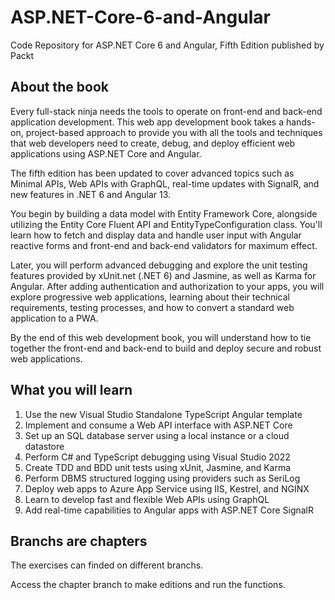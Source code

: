 # ASP.NET-Core-6-and-Angular
Code Repository for ASP.NET Core 6 and Angular, Fifth Edition published by Packt

## About the book 

Every full-stack ninja needs the tools to operate on front-end and back-end application development. This web app development book takes a hands-on, project-based approach to provide you with all the tools and techniques that web developers need to create, debug, and deploy efficient web applications using ASP.NET Core and Angular.

The fifth edition has been updated to cover advanced topics such as Minimal APIs, Web APIs with GraphQL, real-time updates with SignalR, and new features in .NET 6 and Angular 13.

You begin by building a data model with Entity Framework Core, alongside utilizing the Entity Core Fluent API and EntityTypeConfiguration class. You'll learn how to fetch and display data and handle user input with Angular reactive forms and front-end and back-end validators for maximum effect.

Later, you will perform advanced debugging and explore the unit testing features provided by xUnit.net (.NET 6) and Jasmine, as well as Karma for Angular. After adding authentication and authorization to your apps, you will explore progressive web applications, learning about their technical requirements, testing processes, and how to convert a standard web application to a PWA.

By the end of this web development book, you will understand how to tie together the front-end and back-end to build and deploy secure and robust web applications.

## What you will learn
1. Use the new Visual Studio Standalone TypeScript Angular template  
2. Implement and consume a Web API interface with ASP.NET Core
3. Set up an SQL database server using a local instance or a cloud datastore
4. Perform C# and TypeScript debugging using Visual Studio 2022
5. Create TDD and BDD unit tests using xUnit, Jasmine, and Karma
6. Perform DBMS structured logging using providers such as SeriLog
7. Deploy web apps to Azure App Service using IIS, Kestrel, and NGINX
8. Learn to develop fast and flexible Web APIs using GraphQL
9. Add real-time capabilities to Angular apps with ASP.NET Core SignalR

## Branchs are chapters
The exercises can finded on different branchs.

Access the chapter branch to make editions and run the functions.